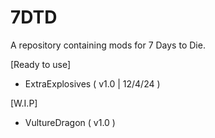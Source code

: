 # 7DTD
A repository containing mods for 7 Days to Die.

[Ready to use]
- ExtraExplosives ( v1.0 | 12/4/24 )

[W.I.P]
- VultureDragon ( v1.0 )
